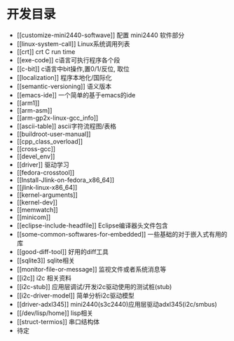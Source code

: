 # 开发目录


* [[customize-mini2440-softwave]] 配置 mini2440 软件部分 
* [[linux-system-call]] Linux系统调用列表
* [[crt]] crt C run time
* [[exe-code]] c语言可执行程序各个段
* [[c-bit]] c语言中bit操作,置0/1/反位, 取位
* [[localization]] 程序本地化/国际化
* [[semantic-versioning]] 语义版本
* [[emacs-ide]] 一个简单的基于emacs的ide
* [[arm1]]
* [[arm-asm]]
* [[arm-gp2x-linux-gcc_info]]
* [[ascii-table]] ascii字符流程图/表格
* [[buildroot-user-manual]]
* [[cpp_class_overload]]
* [[cross-gcc]]
* [[devel_env]]
* [[driver]] 驱动学习
* [[fedora-crosstool]]
* [[Install-Jlink-on-fedora_x86_64]]
* [[jlink-linux-x86_64]]
* [[kernel-arguments]]
* [[kernel-dev]]
* [[memwatch]]
* [[minicom]]
* [[eclipse-include-headfile]] Eclipse编译器头文件包含
* [[some-common-softwares-for-embedded]] 一些基础的对于嵌入式有用的库
* [[good-diff-tool]]  好用的diff工具
* [[sqlite3]] sqlite相关
* [[monitor-file-or-message]] 监视文件或者系统消息等
* [[i2c]] i2c 相关资料
* [[i2c-stub]] 应用层调试/开发i2c驱动使用的测试桩(stub)
* [[i2c-driver-model]] 简单分析i2c驱动模型
* [[driver-adxl345]] mini2440(s3c2440)应用层驱动adxl345(i2c/smbus)
* [[/dev/lisp/home]]  lisp相关
* [[struct-termios]] 串口结构体
* 待定